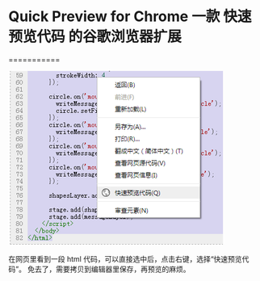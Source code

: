 # Quick Preview for Chrome 一款 快速预览代码 的谷歌浏览器扩展
===========

<img src="https://github.com/Linrstudio/quick-preview-for-chrome/blob/master/ui.png?raw=true" />

在网页里看到一段 html 代码，可以直接选中后，点击右键，选择“快速预览代码”。
免去了，需要拷贝到编辑器里保存，再预览的麻烦。